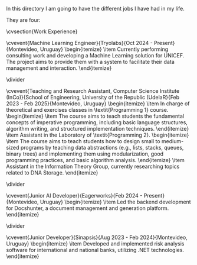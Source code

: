 In this directory I am going to have the different jobs I have had in my life.

They are four:

\cvsection{Work Experience}

\cvevent{Machine Learning Engineer}{Tryolabs}{Oct 2024 - Present}{Montevideo, Uruguay}
\begin{itemize}
\item Currently performing consulting work and developing a Machine Learning solution for UNICEF. The project aims to provide them with a system to facilitate their data management and interaction.
\end{itemize}

\divider

\cvevent{Teaching and Research Assistant, Computer Science Institute (InCo)}{School of Engineering, University of the Republic (UdelaR}{Feb 2023 - Feb 2025}{Montevideo, Uruguay}
\begin{itemize}
\item In charge of theoretical and exercises classes in \textit{Programming 1} course.
\begin{itemize}
\item The course aims to teach students the fundamental concepts of imperative programming, including basic language structures, algorithm writing, and structured implementation techniques.
\end{itemize}
\item Assistant in the Laboratory of \textit{Programming 2}.
\begin{itemize}
\item The course aims to teach students how to design small to medium-sized programs by teaching data abstractions (e.g., lists, stacks, queues, binary trees) and implementing them using modularization, good programming practices, and basic algorithm analysis.
\end{itemize}
\item Assistant in the Information Theory Group, currently researching topics related to DNA Storage.
\end{itemize}

\divider

\cvevent{Junior AI Developer}{Eagerworks}{Feb 2024 - Present}{Montevideo, Uruguay}
\begin{itemize}
\item Led the backend development for Docshunter, a document management and generation platform.
\end{itemize}

\divider

\cvevent{Junior Developer}{Sinapsis}{Aug 2023 - Feb 2024}{Montevideo, Uruguay}
\begin{itemize}
\item Developed and implemented risk analysis software for international and national banks, utilizing .NET technologies.
\end{itemize}
